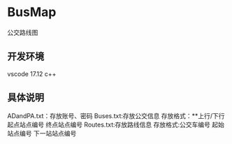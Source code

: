 # BusMap
公交路线图
## 开发环境
vscode 17.12  c++
## 具体说明
ADandPA.txt：存放账号、密码
Buses.txt:存放公交信息
存放格式：**上行/下行
         起点站点编号
         终点站点编号
Routes.txt:存放路线信息
存放格式:公交车编号  起始站点编号  下一站站点编号
